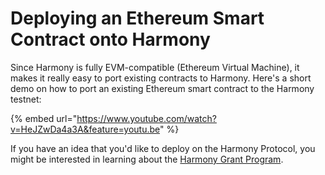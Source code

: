# Deploying an Ethereum Smart Contract onto Harmony

Since Harmony is fully EVM-compatible \(Ethereum Virtual Machine\), it makes it really easy to port existing contracts to Harmony. Here's a short demo on how to port an existing Ethereum smart contract to the Harmony testnet:

{% embed url="https://www.youtube.com/watch?v=HeJZwDa4a3A&feature=youtu.be" %}

If you have an idea that you'd like to deploy on the Harmony Protocol, you might be interested in learning about the [Harmony Grant Program](https://docs.harmony.one/home/developers/grant-proposals).

